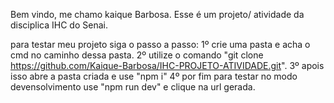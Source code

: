 Bem vindo, me chamo kaique Barbosa. 
Esse é um projeto/ atividade da disciplica IHC do Senai.

para testar meu projeto siga o passo a passo:
1º crie uma pasta e acha o cmd no caminho dessa pasta.
2º utilize o comando "git clone https://github.com/Kaique-Barbosa/IHC-PROJETO-ATIVIDADE.git".
3º apois isso abre a pasta criada e use "npm i"
4º por fim para testar no modo devensolvimento use "npm run dev" e clique na url gerada.
